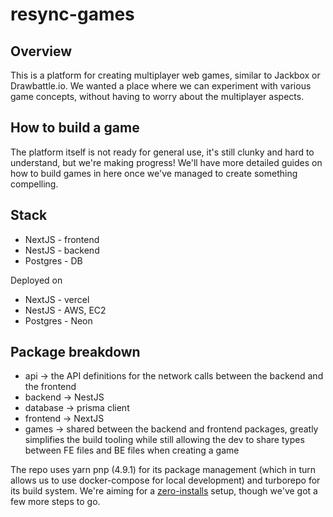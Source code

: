 # resync-games

## Overview
This is a platform for creating multiplayer web games, similar to Jackbox or Drawbattle.io. We wanted a place where we can experiment with various game concepts, without having to worry about the multiplayer aspects.

## How to build a game
The platform itself is not ready for general use, it's still clunky and hard to understand, but we're making progress! We'll have more detailed guides on how to build games in here once we've managed to create something compelling.

## Stack
* NextJS - frontend
* NestJS - backend
* Postgres - DB

Deployed on
* NextJS - vercel
* NestJS - AWS, EC2
* Postgres - Neon

## Package breakdown
* api -> the API definitions for the network calls between the backend and the frontend
* backend -> NestJS
* database -> prisma client
* frontend -> NextJS
* games -> shared between the backend and frontend packages, greatly simplifies the build tooling while still allowing the dev to share types between FE files and BE files when creating a game

The repo uses yarn pnp (4.9.1) for its package management (which in turn allows us to use docker-compose for local development) and turborepo for its build system. We're aiming for a [zero-installs](https://yarnpkg.com/features/caching) setup, though we've got a few more steps to go.
